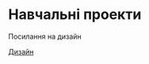 # Навчальні проекти

Посилання на дизайн

[Дизайн](https://www.figma.com/community/file/1150370769219258177/responsive-startup-website)